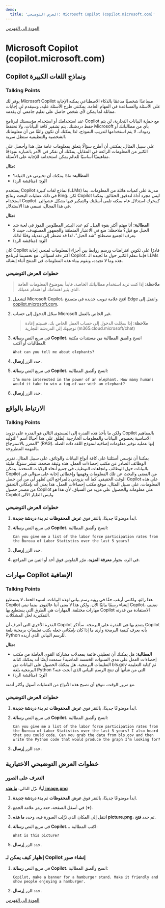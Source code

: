 ```yaml
---
demo:
  title: 'العرض التوضيحي: Microsoft Copilot (copilot.microsoft.com)'
---
```


[العودة إلى الفهرس](https://microsoftlearning.github.io/MS-4012-Microsoft-Copilot-Web-Based-Interactive-Experience-for-Executives/)

# Microsoft Copilot (copilot.microsoft.com)

## Copilot ونماذج اللغات الكبيرة

### Talking Points

يوفر لك Microsoft Copilot مساعدًا شخصيًا مدعمًا بالذكاء الاصطناعي يمكنه الإجابة على الأسئلة والمساعدة في المهام العامة. يمكنني طرح الأسئلة عليه، وسيقدم لي إجابات مماثلة لما يمكن لأي شخص حاصل على تعليم جامعي أن يقدمه.

عند استخدامك أو استخدام مؤسستك لبرنامج Copilot مع حماية البيانات التجارية، لن يتم حفظ دردشتك. يتم تشفير كافة البيانات، ولا تحتفظ Microsoft بأي من مطالباتك أو ردودك. لا يتم استخدامها لتدريب النموذج، لذا يمكنك أن تكون واثقًا من أن معلوماتك الشخصية والتنظيمية ستظل سرية.

على سبيل المثال، يمكنني أن أطرح سؤالًا يتعلق بمعلومات عامة مثل هذا وأحصل على الكثير من المعلومات الرائعة في المقابل. يمكنك أن تفكر في الأمر باعتباره نموذجًا مفاهيميًا أساسيًا للعالم يمكن استخدامه للإجابة على الأسئلة.

**مثال:**
- **المطالبة:** ماذا يمكنك أن تخبرني عن الفيلة؟
- **الرد:** (مناقشة الرد)

يستخدم Copilot نماذج لغات كبيرة (LLMs) مدربة على كميات هائلة من المعلومات، بما في ذلك عمليات البحث ونتائج Bing. لكن Copilot ليس مجرد أداة لتدقيق الحقائق. يمكننا استخدام Copilot كمحرك استدلال عام يمكنه تلقي أسئلتك والتفكير فيها بشكل عشوائي. في هذا المجال، نسمي هذا الاستدلال.

**مثال:**
- **المطالبة:** أنا مهتم أكثر بقوة الفيل. كم عدد البشر المطلوبين للفوز في لعبة شد الحبل مع فيل؟ ملاحظة: ضع في الاعتبار المنطقة والجمهور المستهدف، حيث لا يعرف الجميع مصطلح "شد الحبل"، لذا قد تضطر إلى تعديله وفقًا لذلك. 
- **الرد:** (مناقشة الرد)

كان Copilot قادرًا على تكوين افتراضات ورسم روابط بين أجزاء المعلومات لمنحي إجابة أكثر دقة لسؤالي. مع تحسيننا لبرنامج Copilot، فإننا نتعلم الكثير حول ما تُجيده الـ LLMs هذه وما لا تجيده، ونقوم ببناء هذه المعلومات في المنتج أثناء إنشائه.

### خطوات العرض التوضيحي

> **ملاحظة:** إذا كنت تريد استخدام مطالباتك الخاصة، فابدأ بموضوع المعلومات العامة الذي يثير اهتمامك أو اهتمام عميلك.

1. لتشغيل Microsoft Copilot، افتح علامة تبويب جديدة في متصفح Edge وانتقل إلى <a href="https://copilot.microsoft.com" target="_blank">copilot.microsoft.com</a>.

1. سجّل الدخول إلى حساب Microsoft غير الخاص بالعمل.

    > **ملاحظة:** إذا سجّلت الدخول إلى حساب العمل الخاص بك، فسيتم إعادة توجيهك إلى الدردشة التجارية (m365.cloud.microsoft/chat) 

1. في مربع النص **رسالة Copilot**، انسخ والصق المطالبة من مستندات مكتبة المطالبات أو اكتب:

    ```text
    What can you tell me about elephants?
    ```
1. حدد الزر **إرسال**.
1. في مربع النص **رسالة Copilot**، انسخ وألصق المطالبة:

    ```text
    I’m more interested in the power of an elephant. How many humans would it take to win a tug-of-war with an elephant?
    ```
1. حدد الزر **إرسال**.

## الارتباط بالواقع

### Talking Points

ولكن ما يأخذ هذه القدرة إلى المستوى التالي هو القدرة على تزويد Copilot بالمفاهيم الاساسية بخصوص البيانات والمعلومات الخارجية. يُطلق على هذا أحيانًا اسم "التوليد المعزز بالاسترجاع" (RAG). إنها عملية توفير معلومات إضافية لنموذج اللغة ذات الصلة بالمهمة المطروحة.

يمكننا أن نؤسس أسئلتنا على كافة أنواع البيانات والوثائق، على سبيل المثال، تقرير الوظائف الصادر عن مكتب إحصاءات العمل. هذه وثيقة ضخمة، تنشر سنويًا، مليئة بالبيانات حول الوظائف واتجاهات التوظيف في جميع أنحاء الولايات المتحدة. يتمكن Copilot من المضي والبحث عن تلك المعلومات وفهمها وإعطائي إجابة على سؤالي في الوقت الحقيقي. كما أنه يزودني بالمراجع التي تُظهر لي من أين حصل Copilot على هذه المعلومات، على سبيل المثال، موقع مكتب إحصاءات العمل. هذا يعني أنه بإمكاني التحقق من مصدر حصول Copilot على معلوماته والحصول على مزيد من السياق، لأن هذا هو Copilot وليس الطيار الآلي.

### خطوات العرض التوضيحي

1. ابدأ موضوعًا جديدًا، بالنقر فوق **عرض المحفوظات** ثم **بدء دردشة جديدة**.

1. في مربع النص **رسالة Copilot**، انسخ وألصق المطالبة:

    ```text
    Can you give me a list of the labor force participation rates from the Bureau of Labor Statistics over the last 5 years?
    ```
1. حدد الزر **إرسال**.
1. في الرد، بجوار **معرفة المزيد**، مرّر الماوس فوق أحد أو اثنين من المراجع.

## مهارات Copilot الإضافية

### Talking Points

هذا رائع، ولكنني أرغب حقًا في رؤية رسم بياني لهذه البيانات. لسوء الحظ، لا يستطيع Copilot إنشاء رسمًا بيانيًا الآن، ولكن هذا لا يعني أننا عالقون. بينما نبني Copilot، نضيف مهارات مختلفة. المهارات هي الطرق التي يستطيع بها Copilot الاستفادة من قدرته التفكيرية لحل المشكلات.

القدرة الأخرى التي أعرف أن Copilot يتمتع بها هي القدرة على البرمجة. سأذكر Copilot بأنه يعرف كيفية البرمجة وأرى ما إذا كان بإمكاني جعله يكتب تعليمات برمجية بلغة Python للرسم البياني الذي أريده.

**مثال:**
- **المطالبة:** هل يمكنك أن تعطيني قائمة بمعدلات مشاركة القوى العاملة من مكتب إحصاءات العمل على مدى السنوات الخمسة الماضية؟ سمعت أيضًا أنه يمكنك كتابة التعليمات البرمجية. هل يمكنك الحصول على البيانات من bls.gov ثم كتابة التعليمة البرمجية بلغة Python التي من شأنها أن تنتج الرسم البياني الذي أبحث عنه؟
- **الرد:** (مناقشة الرد)

مع مرور الوقت، نتوقع أن تصبح هذه الأنواع من العمليات أسهل وأكثر أتمتة.

### خطوات العرض التوضيحي

1. ابدأ موضوعًا جديدًا، بالنقر فوق **عرض المحفوظات** ثم **بدء دردشة جديدة**.

1. في مربع النص **رسالة Copilot**، انسخ وألصق المطالبة:

    ```text
    Can you give me a list of the labor force participation rates from the Bureau of Labor Statistics over the last 5 years? I also heard that you could code. Can you grab the data from bls.gov and then write the Python code that would produce the graph I'm looking for?
    ```

1. حدد الزر **إرسال**.

## خطوات العرض التوضيحي الاختيارية

### التعرف على الصور

أولًا نزّل التالي: [**ما هذه image.png**](https://github.com/MicrosoftLearning/MS-4012-Microsoft-Copilot-Unlocked/raw/master/Resourcefiles/what_is_this_image.PNG)

1. ابدأ موضوعًا جديدًا، بالنقر فوق **عرض المحفوظات** ثم **بدء دردشة جديدة**.

1. في أسفل الصفحة، حدد رمز علامة الجمع (**+**).

1. انتقل إلى المكان الذي نزّلت الصورة فيه، وحدد **ما هذه picture.png**، ثم حدد **فتح**.
1. في مربع النص **رسالة Copilot...** اكتب المطالبة:

    ```text
    What is this picture?
    ```

1. حدد الزر **إرسال**.

### إظهار كيف يمكن لـ Copilot إنشاء صور

1. في مربع النص **رسالة Copilot**، انسخ وألصق المطالبة:

    ```text
    Copilot, make a banner for a hamburger stand. Make it friendly and show people enjoying a hamburger.
    ```

1. حدد الزر **إرسال**.

[العودة إلى الفهرس](https://microsoftlearning.github.io/MS-4012-Microsoft-Copilot-Web-Based-Interactive-Experience-for-Executives/)
